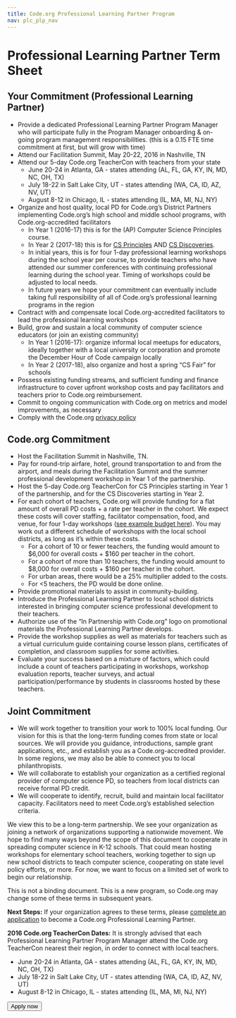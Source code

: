 ```yaml
---
title: Code.org Professional Learning Partner Program
nav: plc_plp_nav
---
```

# Professional Learning Partner Term Sheet #



## Your Commitment (Professional Learning Partner)

- Provide a dedicated Professional Learning Partner Program Manager who will participate fully in the Program Manager onboarding & on-going program management responsibilities. (this is a 0.15 FTE time commitment at first, but will grow with time)
- Attend our Facilitation Summit, May 20-22, 2016 in Nashville, TN
- Attend our 5-day Code.org TeacherCon with teachers from your state
	- June 20-24 in Atlanta, GA - states attending (AL, FL, GA, KY, IN, MD, NC, OH, TX)
	- July 18-22 in Salt Lake City, UT - states attending (WA, CA, ID, AZ, NV, UT)
	- August 8-12 in Chicago, IL - states attending (IL, MA, MI, NJ, NY)
- Organize and host quality, local PD for Code.org’s District Partners implementing Code.org’s high school and middle school programs, with Code.org-accredited facilitators
	- In Year 1 (2016-17) this is for the (AP) Computer Science Principles course. 
	- In Year 2 (2017-18) this is for <a href="/educate/plc/csp" target=_blank>CS Principles</a> AND <a href="/educate/csd" target=_blank>CS Discoveries</a>.	
	- In initial years, this is for four 1-day professional learning workshops during the school year per course, to provide teachers who have attended our summer conferences with continuing professional learning during the school year. Timing of workshops could be adjusted to local needs.
	- In future years we hope your commitment can eventually include taking full responsibility of all of Code.org’s professional learning programs in the region
- Contract with and compensate local Code.org-accredited facilitators to lead the professional learning workshops
- Build, grow and sustain a local community of computer science educators (or join an existing community)
	- In Year 1 (2016-17): 
organize informal local meetups for educators, ideally together with a local university or corporation and promote the December Hour of Code campaign locally 
	- In Year 2 (2017-18), also organize and host  a spring “CS Fair” for schools
- Possess existing funding streams, and sufficient funding and finance infrastructure to cover upfront workshop costs and pay facilitators and teachers prior to Code.org reimbursement.
- Commit to ongoing communication with Code.org on metrics and model improvements, as necessary
- Comply with the Code.org <a href="/privacy" target=_blank>privacy policy</a>

## Code.org Commitment
- Host the Facilitation Summit in Nashville, TN.
- Pay for round-trip airfare, hotel, ground transportation to and from the airport, and meals during the Facilitation Summit and the summer professional development workshop in Year 1 of the partnership.
- Host the 5-day Code.org TeacherCon for CS Principles starting in Year 1 of the partnership, and for the CS Discoveries starting in Year 2.
- For each cohort of teachers, Code.org will provide funding for a flat amount of overall PD costs + a rate per teacher in the cohort. We expect these costs will cover staffing, facilitator compensation, food, and venue, for four 1-day workshops (<a href="https://docs.google.com/spreadsheets/d/1GuyAGGwFrtGB6l2hHLFc-N6thuMs6BcQzTp_XjaU454/edit#gid=0" target=_blank>see example budget here</a>). You may work out a different schedule of workshops with the local school districts, as long as it’s within these costs.
  - For a cohort of 10 or fewer teachers, the funding would amount to $6,000 for overall costs + $160 per teacher in the cohort.
  - For a cohort of more than 10 teachers, the funding would amount to $8,000 for overall costs + $160 per teacher in the cohort.
  - For urban areas, there would be a 25% multiplier added to the costs.
  - For <5 teachers, the PD would be done online.
- Provide promotional materials to assist in community-building.
- Introduce the Professional Learning Partner to local school districts interested in bringing computer science professional development to their teachers.
- Authorize use of the “In Partnership with Code.org” logo on promotional materials the Professional Learning Partner develops.
- Provide the workshop supplies as well as materials for teachers such as a virtual curriculum guide containing course lesson plans, certificates of completion, and classroom supplies for some activities.
- Evaluate your success based on a mixture of factors, which could include a count of teachers participating in workshops, workshop evaluation reports, teacher surveys, and actual participation/performance by students in classrooms hosted by these teachers.

## Joint Commitment
- We will work together to transition your work to 100% local funding. Our vision for this is that the long-term funding comes from state or local sources. We will provide you guidance, introductions, sample grant applications, etc., and establish you as a Code.org-accredited provider. In some regions, we may also be able to connect you to local philanthropists.
- We will collaborate to establish your organization as a certified regional provider of computer science PD, so teachers from local districts can receive formal PD credit.
- We will cooperate to identify, recruit, build and maintain local facilitator capacity. Facilitators need to meet Code.org’s established selection criteria.

We view this to be a long-term partnership. We see your organization as joining a network of organizations supporting a nationwide movement. We hope to find many ways beyond the scope of this document to cooperate in spreading computer science in K-12 schools. That could mean hosting workshops for elementary school teachers, working together to sign up new school districts to teach computer science, cooperating on state level policy efforts, or more. For now, we want to focus on a limited set of work to begin our relationship. 

This is not a binding document. This is a new program, so Code.org may change some of these terms in subsequent years.

**Next Steps:** If your organization agrees to these terms, please <a href="/educate/plc/plp-application" target=_blank>complete an application</a> to become a Code.org Professional Learning Partner.

**2016 Code.org TeacherCon Dates:**
It is strongly advised that each Professional Learning Partner Program Manager attend the Code.org TeacherCon nearest their region, in order to connect with local teachers.

- June 20-24 in Atlanta, GA - states attending (AL, FL, GA, KY, IN, MD, NC, OH, TX)
- July 18-22 in Salt Lake City, UT - states attending (WA, CA, ID, AZ, NV, UT)
- August 8-12 in Chicago, IL - states attending (IL, MA, MI, NJ, NY)


[<button>Apply now</button>](/educate/plc/plp-application)
